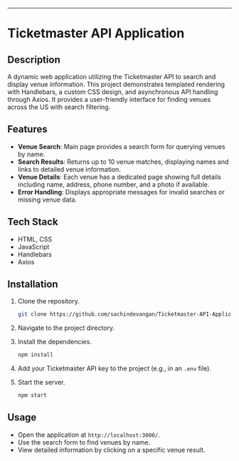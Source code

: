 
---

# Ticketmaster API Application

## Description
A dynamic web application utilizing the Ticketmaster API to search and display venue information. This project demonstrates templated rendering with Handlebars, a custom CSS design, and asynchronous API handling through Axios. It provides a user-friendly interface for finding venues across the US with search filtering.

## Features
- **Venue Search**: Main page provides a search form for querying venues by name.
- **Search Results**: Returns up to 10 venue matches, displaying names and links to detailed venue information.
- **Venue Details**: Each venue has a dedicated page showing full details including name, address, phone number, and a photo if available.
- **Error Handling**: Displays appropriate messages for invalid searches or missing venue data.

## Tech Stack
- HTML, CSS
- JavaScript
- Handlebars
- Axios

## Installation
1. Clone the repository.
   ```bash
   git clone https://github.com/sachindevangan/Ticketmaster-API-Application
   ```
2. Navigate to the project directory.

3. Install the dependencies.
   ```bash
   npm install
   ```
4. Add your Ticketmaster API key to the project (e.g., in an `.env` file).
5. Start the server.
   ```bash
   npm start
   ```

## Usage
- Open the application at `http://localhost:3000/`.
- Use the search form to find venues by name.
- View detailed information by clicking on a specific venue result.

